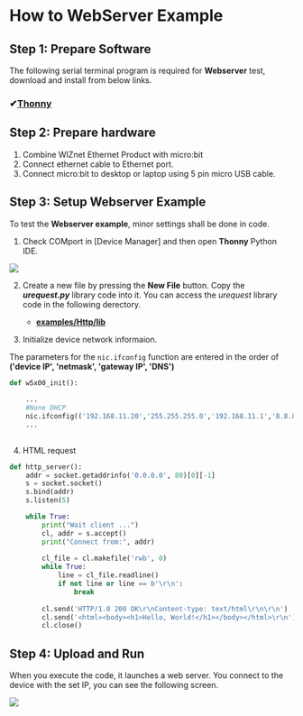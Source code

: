 # How to WebServer Example


## Step 1: Prepare Software

The following serial terminal program is required for **Webserver** test, download and install from below links.

### &#10004;[**Thonny**][link-thonny]


## Step 2: Prepare hardware

1. Combine WIZnet Ethernet Product with micro:bit
2. Connect ethernet cable to Ethernet port.
3. Connect micro:bit to desktop or laptop using 5 pin micro USB cable.


## Step 3: Setup Webserver Example

To test the **Webserver example**, minor settings shall be done in code.

1. Check COMport in [Device Manager] and then open **Thonny** Python IDE.

![][link-thonny_http]

2. Create a new file by pressing the **New File** button. Copy the ***urequest.py*** library code into it. You can access the *urequest* library code in the following derectory. 
    - __[examples/Http/lib](https://github.com/Wiznet/micropython-microbit-v2/blob/master/examples/Http/lib)__


3. Initialize device network informaion.

The parameters for the `nic.ifconfig` function are entered in the order of __('device IP', 'netmask', 'gateway IP', 'DNS')__

```python
def w5x00_init():
    
    ...
    #None DHCP
    nic.ifconfig(('192.168.11.20','255.255.255.0','192.168.11.1','8.8.8.8'))
    ...
    
```

4. HTML request

```python
def http_server():
    addr = socket.getaddrinfo('0.0.0.0', 80)[0][-1]
    s = socket.socket()
    s.bind(addr)
    s.listen(5)

    while True:
        print("Wait client ...")        
        cl, addr = s.accept()
        print("Connect from:", addr)
        
        cl_file = cl.makefile('rwb', 0)
        while True:
            line = cl_file.readline()
            if not line or line == b'\r\n':
                break
    
        cl.send('HTTP/1.0 200 OK\r\nContent-type: text/html\r\n\r\n')
        cl.send('<html><body><h1>Hello, World!</h1></body></html>\r\n')
        cl.close()
```


## Step 4: Upload and Run

When you execute the code, it launches a web server. You connect to the device with the set IP, you can see the following screen.

![][link-webserver_1]



<!--
Link
-->

[link-thonny]: https://thonny.org/
[link-thonny_http]: https://github.com/Wiznet/micropython-microbit-v2/blob/master/static/images/Thonny_conf_1.png
[link-webserver_1]: https://github.com/Wiznet/micropython-microbit-v2/blob/master/static/images/webserver_1.png
